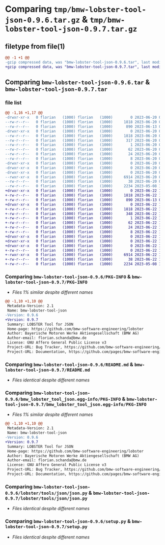 # Comparing `tmp/bmw-lobster-tool-json-0.9.6.tar.gz` & `tmp/bmw-lobster-tool-json-0.9.7.tar.gz`

## filetype from file(1)

```diff
@@ -1 +1 @@
-gzip compressed data, was "bmw-lobster-tool-json-0.9.6.tar", last modified: Tue Jun 20 07:30:14 2023, max compression
+gzip compressed data, was "bmw-lobster-tool-json-0.9.7.tar", last modified: Thu Jun 22 14:54:05 2023, max compression
```

## Comparing `bmw-lobster-tool-json-0.9.6.tar` & `bmw-lobster-tool-json-0.9.7.tar`

### file list

```diff
@@ -1,16 +1,17 @@
-drwxr-xr-x   0 florian   (1000) florian   (1000)        0 2023-06-20 07:30:14.720900 bmw-lobster-tool-json-0.9.6/
--rw-r--r--   0 florian   (1000) florian   (1000)     1818 2023-06-20 07:30:14.720900 bmw-lobster-tool-json-0.9.6/PKG-INFO
--rw-r--r--   0 florian   (1000) florian   (1000)      890 2023-06-13 09:17:37.000000 bmw-lobster-tool-json-0.9.6/README.md
-drwxr-xr-x   0 florian   (1000) florian   (1000)        0 2023-06-20 07:30:14.720900 bmw-lobster-tool-json-0.9.6/bmw_lobster_tool_json.egg-info/
--rw-r--r--   0 florian   (1000) florian   (1000)     1818 2023-06-20 07:30:14.000000 bmw-lobster-tool-json-0.9.6/bmw_lobster_tool_json.egg-info/PKG-INFO
--rw-r--r--   0 florian   (1000) florian   (1000)      317 2023-06-20 07:30:14.000000 bmw-lobster-tool-json-0.9.6/bmw_lobster_tool_json.egg-info/SOURCES.txt
--rw-r--r--   0 florian   (1000) florian   (1000)        1 2023-06-20 07:30:14.000000 bmw-lobster-tool-json-0.9.6/bmw_lobster_tool_json.egg-info/dependency_links.txt
--rw-r--r--   0 florian   (1000) florian   (1000)       62 2023-06-20 07:30:14.000000 bmw-lobster-tool-json-0.9.6/bmw_lobster_tool_json.egg-info/entry_points.txt
--rw-r--r--   0 florian   (1000) florian   (1000)       24 2023-06-20 07:30:14.000000 bmw-lobster-tool-json-0.9.6/bmw_lobster_tool_json.egg-info/requires.txt
--rw-r--r--   0 florian   (1000) florian   (1000)        8 2023-06-20 07:30:14.000000 bmw-lobster-tool-json-0.9.6/bmw_lobster_tool_json.egg-info/top_level.txt
-drwxr-xr-x   0 florian   (1000) florian   (1000)        0 2023-06-20 07:30:14.720900 bmw-lobster-tool-json-0.9.6/lobster/
-drwxr-xr-x   0 florian   (1000) florian   (1000)        0 2023-06-20 07:30:14.720900 bmw-lobster-tool-json-0.9.6/lobster/tools/
-drwxr-xr-x   0 florian   (1000) florian   (1000)        0 2023-06-20 07:30:14.720900 bmw-lobster-tool-json-0.9.6/lobster/tools/json/
--rwxr-xr-x   0 florian   (1000) florian   (1000)     6914 2023-06-20 07:30:14.000000 bmw-lobster-tool-json-0.9.6/lobster/tools/json/json.py
--rw-r--r--   0 florian   (1000) florian   (1000)       38 2023-06-20 07:30:14.720900 bmw-lobster-tool-json-0.9.6/setup.cfg
--rw-r--r--   0 florian   (1000) florian   (1000)     2234 2023-05-08 15:03:18.000000 bmw-lobster-tool-json-0.9.6/setup.py
+drwxr-xr-x   0 florian   (1000) florian   (1000)        0 2023-06-22 14:54:05.341267 bmw-lobster-tool-json-0.9.7/
+-rw-r--r--   0 florian   (1000) florian   (1000)     1818 2023-06-22 14:54:05.341267 bmw-lobster-tool-json-0.9.7/PKG-INFO
+-rw-r--r--   0 florian   (1000) florian   (1000)      890 2023-06-13 09:17:37.000000 bmw-lobster-tool-json-0.9.7/README.md
+drwxr-xr-x   0 florian   (1000) florian   (1000)        0 2023-06-22 14:54:05.341267 bmw-lobster-tool-json-0.9.7/bmw_lobster_tool_json.egg-info/
+-rw-r--r--   0 florian   (1000) florian   (1000)     1818 2023-06-22 14:54:05.000000 bmw-lobster-tool-json-0.9.7/bmw_lobster_tool_json.egg-info/PKG-INFO
+-rw-r--r--   0 florian   (1000) florian   (1000)      348 2023-06-22 14:54:05.000000 bmw-lobster-tool-json-0.9.7/bmw_lobster_tool_json.egg-info/SOURCES.txt
+-rw-r--r--   0 florian   (1000) florian   (1000)        1 2023-06-22 14:54:05.000000 bmw-lobster-tool-json-0.9.7/bmw_lobster_tool_json.egg-info/dependency_links.txt
+-rw-r--r--   0 florian   (1000) florian   (1000)       62 2023-06-22 14:54:05.000000 bmw-lobster-tool-json-0.9.7/bmw_lobster_tool_json.egg-info/entry_points.txt
+-rw-r--r--   0 florian   (1000) florian   (1000)       24 2023-06-22 14:54:05.000000 bmw-lobster-tool-json-0.9.7/bmw_lobster_tool_json.egg-info/requires.txt
+-rw-r--r--   0 florian   (1000) florian   (1000)        8 2023-06-22 14:54:05.000000 bmw-lobster-tool-json-0.9.7/bmw_lobster_tool_json.egg-info/top_level.txt
+drwxr-xr-x   0 florian   (1000) florian   (1000)        0 2023-06-22 14:54:05.341267 bmw-lobster-tool-json-0.9.7/lobster/
+drwxr-xr-x   0 florian   (1000) florian   (1000)        0 2023-06-22 14:54:05.341267 bmw-lobster-tool-json-0.9.7/lobster/tools/
+drwxr-xr-x   0 florian   (1000) florian   (1000)        0 2023-06-22 14:54:05.341267 bmw-lobster-tool-json-0.9.7/lobster/tools/json/
+-rw-r--r--   0 florian   (1000) florian   (1000)        0 2023-06-22 14:54:05.000000 bmw-lobster-tool-json-0.9.7/lobster/tools/json/__init__.py
+-rwxr-xr-x   0 florian   (1000) florian   (1000)     6914 2023-06-22 14:54:05.000000 bmw-lobster-tool-json-0.9.7/lobster/tools/json/json.py
+-rw-r--r--   0 florian   (1000) florian   (1000)       38 2023-06-22 14:54:05.341267 bmw-lobster-tool-json-0.9.7/setup.cfg
+-rw-r--r--   0 florian   (1000) florian   (1000)     2234 2023-05-08 15:03:18.000000 bmw-lobster-tool-json-0.9.7/setup.py
```

### Comparing `bmw-lobster-tool-json-0.9.6/PKG-INFO` & `bmw-lobster-tool-json-0.9.7/PKG-INFO`

 * *Files 1% similar despite different names*

```diff
@@ -1,10 +1,10 @@
 Metadata-Version: 2.1
 Name: bmw-lobster-tool-json
-Version: 0.9.6
+Version: 0.9.7
 Summary: LOBSTER Tool for JSON
 Home-page: https://github.com/bmw-software-engineering/lobster
 Author: Bayerische Motoren Werke Aktiengesellschaft (BMW AG)
 Author-email: florian.schanda@bmw.de
 License: GNU Affero General Public License v3
 Project-URL: Bug Tracker, https://github.com/bmw-software-engineering/lobster/issues
 Project-URL: Documentation, https://github.com/pages/bmw-software-engineering/lobster/
```

### Comparing `bmw-lobster-tool-json-0.9.6/README.md` & `bmw-lobster-tool-json-0.9.7/README.md`

 * *Files identical despite different names*

### Comparing `bmw-lobster-tool-json-0.9.6/bmw_lobster_tool_json.egg-info/PKG-INFO` & `bmw-lobster-tool-json-0.9.7/bmw_lobster_tool_json.egg-info/PKG-INFO`

 * *Files 1% similar despite different names*

```diff
@@ -1,10 +1,10 @@
 Metadata-Version: 2.1
 Name: bmw-lobster-tool-json
-Version: 0.9.6
+Version: 0.9.7
 Summary: LOBSTER Tool for JSON
 Home-page: https://github.com/bmw-software-engineering/lobster
 Author: Bayerische Motoren Werke Aktiengesellschaft (BMW AG)
 Author-email: florian.schanda@bmw.de
 License: GNU Affero General Public License v3
 Project-URL: Bug Tracker, https://github.com/bmw-software-engineering/lobster/issues
 Project-URL: Documentation, https://github.com/pages/bmw-software-engineering/lobster/
```

### Comparing `bmw-lobster-tool-json-0.9.6/lobster/tools/json/json.py` & `bmw-lobster-tool-json-0.9.7/lobster/tools/json/json.py`

 * *Files identical despite different names*

### Comparing `bmw-lobster-tool-json-0.9.6/setup.py` & `bmw-lobster-tool-json-0.9.7/setup.py`

 * *Files identical despite different names*

